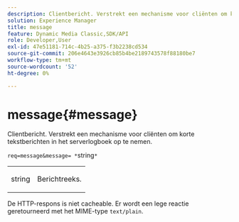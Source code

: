 ```yaml
---
description: Clientbericht. Verstrekt een mechanisme voor cliënten om korte tekstberichten in het serverlogboek op te nemen.
solution: Experience Manager
title: message
feature: Dynamic Media Classic,SDK/API
role: Developer,User
exl-id: 47e51181-714c-4b25-a375-f3b2238cd534
source-git-commit: 206e4643e3926cb85b4be2189743578f88180be7
workflow-type: tm+mt
source-wordcount: '52'
ht-degree: 0%

---
```


# message{#message}

Clientbericht. Verstrekt een mechanisme voor cliënten om korte tekstberichten in het serverlogboek op te nemen.

`req=message&message= *`string`*`

<table id="simpletable_9AF29AA336C4447BBC2FD4A7D43ED91B"> 
 <tr class="strow"> 
  <td class="stentry"> <p><span class="varname"> string</span> </p> </td> 
  <td class="stentry"> <p>Berichtreeks. </p></td> 
 </tr> 
</table>

De HTTP-respons is niet cacheable. Er wordt een lege reactie geretourneerd met het MIME-type `text/plain`.
